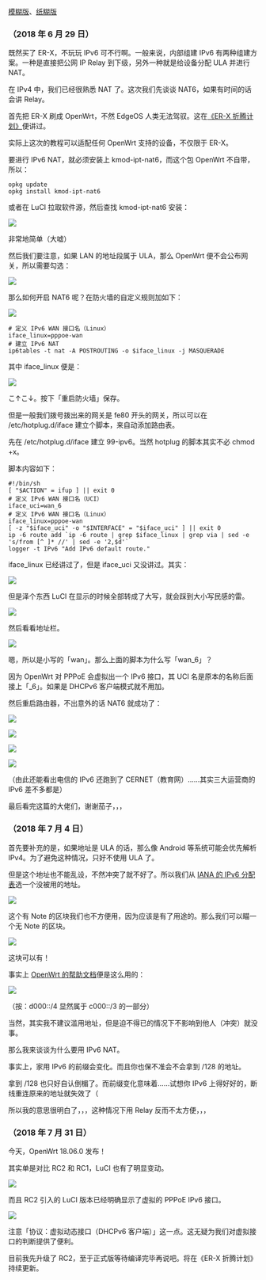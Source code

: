[模糊版](https://www.mohu.club/article/140)、[纸糊版](https://zhuanlan.zhihu.com/p/38680594)

### （2018 年 6 月 29 日）
既然买了 ER-X，不玩玩 IPv6 可不行啊。一般来说，内部组建 IPv6 有两种组建方案。一种是直接把公网 IP Relay 到下级，另外一种就是给设备分配 ULA 并进行 NAT。

在 IPv4 中，我们已经很熟悉 NAT 了。这次我们先谈谈 NAT6，如果有时间的话会讲 Relay。

首先把 ER-X 刷成 OpenWrt，不然 EdgeOS 人类无法驾驭。这在[《ER-X 折腾计划》](https://github.com/mrhso/IshisashiWebsite/blob/master/%E6%97%A5%E5%B8%B8/ER-X%20%E6%8A%98%E8%85%BE%E8%AE%A1%E5%88%92.md)便讲过。

实际上这次的教程可以适配任何 OpenWrt 支持的设备，不仅限于 ER-X。

要进行 IPv6 NAT，就必须安装上 kmod-ipt-nat6，而这个包 OpenWrt 不自带，所以：

```
opkg update
opkg install kmod-ipt-nat6
```

或者在 LuCI 拉取软件源，然后查找 kmod-ipt-nat6 安装：

![](https://img.vim-cn.com/13/f92a22124d0ecbb556c2dab4b4861ad90b3afc.png)

非常地简单（大嘘）

然后我们要注意，如果 LAN 的地址段属于 ULA，那么 OpenWrt 便不会公布网关，所以需要勾选：

![](https://img.vim-cn.com/f0/0fec0dfb0bb1d6c7aa2eca3e8a23ae5622fcb8.png)

那么如何开启 NAT6 呢？在防火墙的自定义规则加如下：

![](https://img.vim-cn.com/f7/3ed466cbc46e91dd4b46d0bbe6783dc970ef71.png)

```
# 定义 IPv6 WAN 接口名（Linux）
iface_linux=pppoe-wan
# 建立 IPv6 NAT
ip6tables -t nat -A POSTROUTING -o $iface_linux -j MASQUERADE
```

其中 iface_linux 便是：

![](https://img.vim-cn.com/85/24a418f6bb9b221e43e6686fda5b643ac2d025.png)

こ↑こ↓。按下「重启防火墙」保存。

但是一般我们拨号拨出来的网关是 fe80 开头的网关，所以可以在 /etc/hotplug.d/iface 建立个脚本，来自动添加路由表。

先在 /etc/hotplug.d/iface 建立 99-ipv6。当然 hotplug 的脚本其实不必 chmod +x。

脚本内容如下：

```
#!/bin/sh
[ "$ACTION" = ifup ] || exit 0
# 定义 IPv6 WAN 接口名（UCI）
iface_uci=wan_6
# 定义 IPv6 WAN 接口名（Linux）
iface_linux=pppoe-wan
[ -z "$iface_uci" -o "$INTERFACE" = "$iface_uci" ] || exit 0
ip -6 route add `ip -6 route | grep $iface_linux | grep via | sed -e 's/from [^ ]* //' | sed -e '2,$d'`
logger -t IPv6 "Add IPv6 default route."
```

iface_linux 已经讲过了，但是 iface_uci 又没讲过。其实：

![](https://img.vim-cn.com/a1/f96c89a7e60b660c95987cda206caac87f66ba.png)

但是泽个东西 LuCI 在显示的时候全部转成了大写，就会踩到大小写民感的雷。

![](https://img.vim-cn.com/ec/7ef60fc2179e937976eebcfeb3ba569e2a01b4.png)

然后看看地址栏。

![](https://img.vim-cn.com/d8/5cba7e1299b09271f2bb171eaad071969f1d10.png)

嗯，所以是小写的「wan」。那么上面的脚本为什么写「wan_6」？

因为 OpenWrt 对 PPPoE 会虚拟出一个 IPv6 接口，其 UCI 名是原本的名称后面接上「_6」。如果是 DHCPv6 客户端模式就不用加。

然后重启路由器，不出意外的话 NAT6 就成功了：

![](https://img.vim-cn.com/46/83e0f269320f8fb259f92ae81bec872248914d.png)

![](https://img.vim-cn.com/60/12fd6b60bf09691d243a15cefdf15b80460629.png)

![](https://img.vim-cn.com/73/9ea7a59d6507e12a432e5047d6561dfdc0cc10.png)

![](https://img.vim-cn.com/23/060853ac45cff4101aa3c532a42afbf3086fe2.png)

（由此还能看出电信的 IPv6 还跑到了 CERNET（教育网）……其实三大运营商的 IPv6 差不多都是）

最后看完这篇的大佬们，谢谢茄子，，，

### （2018 年 7 月 4 日）
首先要补充的是，如果地址是 ULA 的话，那么像 Android 等系统可能会优先解析 IPv4。为了避免这种情况，只好不使用 ULA 了。

但是这个地址也不能乱设，不然冲突了就不好了。所以我们从 [IANA 的 IPv6 分配表](https://www.iana.org/assignments/ipv6-address-space/ipv6-address-space.xhtml)选一个没被用的地址。

![](https://img.vim-cn.com/20/817d04362c06bdcff4f90d0f8c5f34f50b5e5a.png)

这个有 Note 的区块我们也不方便用，因为应该是有了用途的。那么我们可以瞄一个无 Note 的区块。

![](https://img.vim-cn.com/2b/eaa729f6ec3cd8dabd9b5909f6f49809ca025d.png)

这块可以有！

事实上 [OpenWrt 的帮助文档](https://openwrt.org/docs/guide-user/network/ipv6/ipv6.nat6)便是这么用的：

![](https://img.vim-cn.com/ec/6d4288411f93213b2f18914bc6fce14c8fb13b.png)

（按：d000::/4 显然属于 c000::/3 的一部分）

当然，其实我不建议滥用地址，但是迫不得已的情况下不影响到他人（冲突）就没事。

那么我来谈谈为什么要用 IPv6 NAT。

事实上，家用 IPv6 的前缀会变化。而且你也保不准会不会拿到 /128 的地址。

拿到 /128 也只好自认倒楣了。而前缀变化意味着……试想你 IPv6 上得好好的，断线重连原来的地址就失效了（

所以我的意思很明白了，，，这种情况下用 Relay 反而不太方便，，，

### （2018 年 7 月 31 日）
今天，OpenWrt 18.06.0 发布！

其实单是对比 RC2 和 RC1，LuCI 也有了明显变动。

![](https://img.vim-cn.com/12/c53d5b324bf2b172b71997b9da1599e1ff72be.png)

而且 RC2 引入的 LuCI 版本已经明确显示了虚拟的 PPPoE IPv6 接口。

![](https://img.vim-cn.com/2f/229879d2a11e38995a5f7875715a52b0539f09.png)

注意「协议：虚拟动态接口（DHCPv6 客户端）」这一点。这无疑为我们对虚拟接口的判断提供了便利。

目前我先升级了 RC2，至于正式版等待编译完毕再说吧。将在《ER-X 折腾计划》持续更新。
